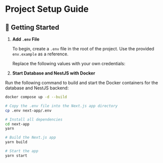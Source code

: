 # Project Setup Guide

## 🔧 Getting Started

1. **Add `.env` File**

   To begin, create a `.env` file in the root of the project. Use the provided `env.example` as a reference.

   Replace the following values with your own credentials:

2. **Start Database and NestJS with Docker**

Run the following command to build and start the Docker containers for the database and NestJS backend:

```bash
docker compose up -d --build 

# Copy the .env file into the Next.js app directory
cp .env next-app/.env

# Install all dependencies
cd next-app
yarn

# Build the Next.js app
yarn build

# Start the app
yarn start
